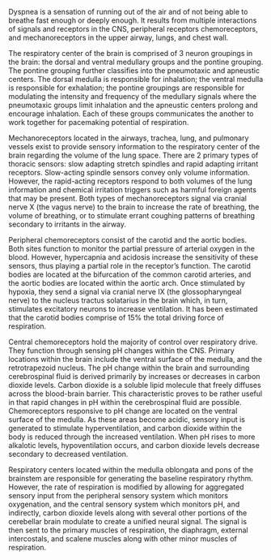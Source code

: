 Dyspnea is a sensation of running out of the air and of not being able to breathe fast enough or deeply enough. It results from multiple interactions of signals and receptors in the CNS, peripheral receptors chemoreceptors, and mechanoreceptors in the upper airway, lungs, and chest wall.

The respiratory center of the brain is comprised of 3 neuron groupings in the brain: the dorsal and ventral medullary groups and the pontine grouping. The pontine grouping further classifies into the pneumotaxic and apneustic centers. The dorsal medulla is responsible for inhalation; the ventral medulla is responsible for exhalation; the pontine groupings are responsible for modulating the intensity and frequency of the medullary signals where the pneumotaxic groups limit inhalation and the apneustic centers prolong and encourage inhalation. Each of these groups communicates the another to work together for pacemaking potential of respiration.

Mechanoreceptors located in the airways, trachea, lung, and pulmonary vessels exist to provide sensory information to the respiratory center of the brain regarding the volume of the lung space. There are 2 primary types of thoracic sensors: slow adapting stretch spindles and rapid adapting irritant receptors. Slow-acting spindle sensors convey only volume information. However, the rapid-acting receptors respond to both volumes of the lung information and chemical irritation triggers such as harmful foreign agents that may be present. Both types of mechanoreceptors signal via cranial nerve X (the vagus nerve) to the brain to increase the rate of breathing, the volume of breathing, or to stimulate errant coughing patterns of breathing secondary to irritants in the airway.

Peripheral chemoreceptors consist of the carotid and the aortic bodies.  Both sites function to monitor the partial pressure of arterial oxygen in the blood. However, hypercapnia and acidosis increase the sensitivity of these sensors, thus playing a partial role in the receptor’s function. The carotid bodies are located at the bifurcation of the common carotid arteries, and the aortic bodies are located within the aortic arch. Once stimulated by hypoxia, they send a signal via cranial nerve IX (the glossopharyngeal nerve) to the nucleus tractus solatarius in the brain which, in turn, stimulates excitatory neurons to increase ventilation. It has been estimated that the carotid bodies comprise of 15% the total driving force of respiration.

Central chemoreceptors hold the majority of control over respiratory drive. They function through sensing pH changes within the CNS. Primary locations within the brain include the ventral surface of the medulla, and the retrotrapezoid nucleus. The pH change within the brain and surrounding cerebrospinal fluid is derived primarily by increases or decreases in carbon dioxide levels. Carbon dioxide is a soluble lipid molecule that freely diffuses across the blood-brain barrier. This characteristic proves to be rather useful in that rapid changes in pH within the cerebrospinal fluid are possible. Chemoreceptors responsive to pH change are located on the ventral surface of the medulla. As these areas become acidic, sensory input is generated to stimulate hyperventilation, and carbon dioxide within the body is reduced through the increased ventilation. When pH rises to more alkalotic levels, hypoventilation occurs, and carbon dioxide levels decrease secondary to decreased ventilation.

Respiratory centers located within the medulla oblongata and pons of the brainstem are responsible for generating the baseline respiratory rhythm. However, the rate of respiration is modified by allowing for aggregated sensory input from the peripheral sensory system which monitors oxygenation, and the central sensory system which monitors pH, and indirectly, carbon dioxide levels along with several other portions of the cerebellar brain modulate to create a unified neural signal. The signal is then sent to the primary muscles of respiration, the diaphragm, external intercostals, and scalene muscles along with other minor muscles of respiration.